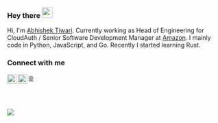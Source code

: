 ### Hey there <img src="https://media.giphy.com/media/hvRJCLFzcasrR4ia7z/giphy.gif" width="25px">

Hi, I'm [Abhishek Tiwari](https://www.abhishek-tiwari.com/). Currently working as Head of Engineering for CloudAuth / Senior Software Development Manager at [Amazon](https://www.aboutamazon.com/). I mainly code in Python, JavaScript, and Go. Recently I started learning Rust.

### Connect with me

<a href="https://twitter.com/abhishektiwari">
  <img align="left" alt="Abhishek Tiwari | Twitter" width="22px" src="https://raw.githubusercontent.com/peterthehan/peterthehan/master/assets/twitter.svg" />
</a>
<a href="https://www.linkedin.com/in/iamabhishektiwari/">
  <img align="left" alt="Abhishek Tiwari | LinkedIN" width="22px" src="https://raw.githubusercontent.com/peterthehan/peterthehan/master/assets/linkedin.svg" />
</a>
<a href="https://www.abhishek-tiwari.com/">🌐</a>

<br><br>

![](https://visitor-badge.glitch.me/badge?page_id=abhishektiwari.abhishektiwari)

